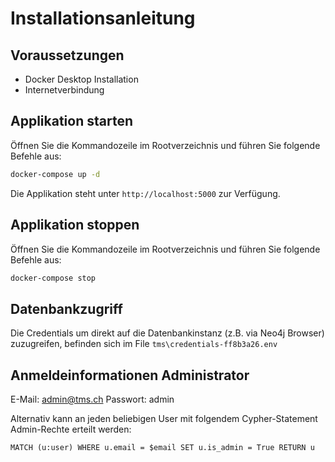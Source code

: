 # Installationsanleitung

## Voraussetzungen
* Docker Desktop Installation
* Internetverbindung

## Applikation starten
Öffnen Sie die Kommandozeile im Rootverzeichnis und führen Sie folgende Befehle aus:
```sh
docker-compose up -d
```
Die Applikation steht unter `http://localhost:5000` zur Verfügung.
## Applikation stoppen
Öffnen Sie die Kommandozeile im Rootverzeichnis und führen Sie folgende Befehle aus:
```sh
docker-compose stop  
```
## Datenbankzugriff
Die Credentials um direkt auf die Datenbankinstanz (z.B. via Neo4j Browser) zuzugreifen, befinden sich im File `tms\credentials-ff8b3a26.env`

## Anmeldeinformationen Administrator
E-Mail: admin@tms.ch
Passwort: admin

Alternativ kann an jeden beliebigen User mit folgendem Cypher-Statement Admin-Rechte erteilt werden:
```cypher
MATCH (u:user) WHERE u.email = $email SET u.is_admin = True RETURN u
```

